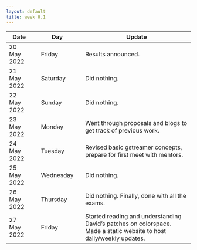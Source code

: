 ```yaml
---
layout: default
title: week 0.1
---
```


Date        ||Day       ||Update
| ----------|-|---------|-|-------------|
20 May 2022 ||Friday    || Results announced.
21 May 2022 ||Saturday  ||Did nothing.
22 May 2022 ||Sunday    ||Did nothing.
23 May 2022 ||Monday    ||Went through proposals and blogs to get track of previous work.
24 May 2022 ||Tuesday   ||Revised basic gstreamer concepts, prepare for first meet with mentors.
25 May 2022 ||Wednesday ||Did nothing.
26 May 2022 ||Thursday  ||Did nothing. Finally, done with all the exams.
27 May 2022 ||Friday    ||Started reading and understanding David’s patches on colorspace. Made a static website to host daily/weekly updates.

